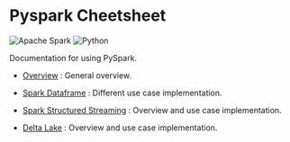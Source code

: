 # Pyspark Cheetsheet

![Apache Spark](https://img.shields.io/badge/lang-Python-brightgreen.svg)
![Python](https://img.shields.io/badge/lib-Spark-brightgreen.svg)

Documentation for using PySpark. 

- [Overview](General-Overview) : General overview.

- [Spark Dataframe](Spark-SQL) : Different use case implementation.

- [Spark Structured Streaming](Structured-Streaming) : Overview and use case implementation.

- [Delta Lake](Delta-Lake) : Overview and use case implementation.


